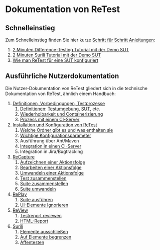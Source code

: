 Dokumentation von ReTest
========================

Schnelleinstieg
---------------

Zum Schnelleinstieg finden Sie hier kurze [Schritt für Schritt Anleitungen](howtos/):

1. [2 Minuten Difference-Testing Tutorial mit der Demo SUT](howtos/2-min-diff-testing-demo-tutorial.md)
1. [2 Minuten Surili Tutorial mit der Demo SUT](howtos/2-min-surili-demo-tutorial.md)
1. [Wie man ReTest für eine SUT konfiguriert](howtos/wie-man-retest-konfiguriert.md)

Ausführliche Nutzerdokumentation
--------------------------------

Die Nutzer-Dokumentation von ReTest gliedert sich in die technische Dokumentation von ReTest, ähnlich einem Handbuch:

1. [Definitionen, Vorbedingungen, Testprozesse](testprozess)
     1. [Definitionen](testprozess/definitionen.md): [Testumgebung](testprozess/testumgebung.md), [SUT](testprozess/was-ist-die-sut.md), etc.
     1. [Wiederholbarkeit und Containerizierung](testprozess/stabile-testumgebung.md)
     1. [Prozess mit einem CI-Server](testprozess/prozess-mit-ci-server.md)
1. [Installation und Konfiguration von ReTest](konfiguration/)
     1. [Welche Ordner gibt es und was enthalten sie](konfiguration/verzeichnisse.md)
     1. [Wichtige Konfigurationsparameter](konfiguration/konfigurationsdatei.md)
     1. Ausführung über Ant/Maven
     1. [Integration in einen CI-Server](konfiguration/ci.md)
     1. Integration in Jira/Bugtracking
1. [ReCapture](recapture/)
     1. [Aufzeichnen einer Aktionsfolge](recapture/aktionsfolge-aufzeichnen.md)
     1. [Bearbeiten einer Aktionsfolge](recapture/aktionsfolge-bearbeiten.md)
     1. [Umwandeln einer Aktionsfolge](recapture/aktionsfolge-umwandeln.md)
     1. [Test zusammenstellen](recapture/test-zusammenstellen.md)
     1. [Suite zusammenstellen](recapture/suite-zusammenstellen.md)
     1. [Suite umwandeln](recapture/suite-umwandeln.md)
1. [RePlay](replay/)
     1. [Suite ausführen](replay/suite-ausfuehren.md)
     1. [UI-Elemente Ignorieren](replay/ui-elemente-ignorieren.md)
1. [ReView](review/)
     1. [Testreport reviewen](review/index.md)
     1. [HTML-Report](review/example-html-report.md)
1. [Surili](surili/)
     1. [Elemente ausschließen](surili/blacklisting.md)
     1. [Auf Elemente begrenzen](surili/whitelisting.md)
     1. [Affentesten](surili/affentesten.md)
